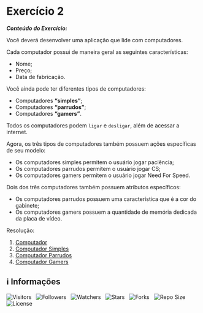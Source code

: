 <!-- Título -->
# Exercício 2

***Conteúdo do Exercício:***

Você deverá desenvolver uma aplicação que lide com computadores.

Cada computador possui de maneira geral as seguintes características:

* Nome;
* Preço;
* Data de fabricação.

Você ainda pode ter diferentes tipos de computadores:

* Computadores **“simples”**;
* Computadores **“parrudos”**;
* Computadores **“gamers”**.

Todos os computadores podem `ligar` e `desligar`, além de acessar a internet.

Agora, os três tipos de computadores também possuem ações específicas de seu modelo:

* Os computadores simples permitem o usuário jogar paciência;
* Os computadores parrudos permitem o usuário jogar CS;
* Os computadores gamers permitem o usuário jogar Need For Speed.

Dois dos três computadores também possuem atributos específicos:

* Os computadores parrudos possuem uma característica que é a cor do gabinete;
* Os computadores gamers possuem a quantidade de memória dedicada da placa de vídeo.

Resolução:

1. [Computador](Computador.java)
2. [Computador Simples](ComputadorSimples.java)
3. [Computador Parrudos](ComputadorParrudo.java)
4. [Computador Gamers](ComputadorGamer.java)

<!-- Informações -->
## &#8505; Informações

![Visitors](https://api.visitorbadge.io/api/visitors?path=Devsgeeknerd%2Fcla-exe-2-hor-pra-2-log-ori-obj-com-bas&label=Visitantes&labelColor=%23700070&labelStyle=none&countColor=%23000fff&style=plastic&color=%23ffffff "Total de Visitantes")
&nbsp;
![Followers](https://img.shields.io/github/followers/Devsgeeknerd?style=p&label=Seguidores&labelColor=800080&color=000fff "Total de Seguidores")
&nbsp;
![Watchers](https://img.shields.io/github/watchers/Devsgeeknerd/cla-exe-2-hor-pra-2-log-ori-obj-com-bas?style=p&label=Observadores&labelColor=800080&color=000fff "Total de Observadores")
&nbsp;
![Stars](https://img.shields.io/github/stars/Devsgeeknerd/cla-exe-2-hor-pra-2-log-ori-obj-com-bas?style=p&label=Estrelas&labelColor=800080&color=000fff "Total de Estrelas")
&nbsp;
![Forks](https://img.shields.io/github/forks/Devsgeeknerd/cla-exe-2-hor-pra-2-log-ori-obj-com-bas?style=p&label=Bifurcações&labelColor=800080&color=000fff "Total de Bifurcações")
&nbsp;
![Repo Size](https://img.shields.io/github/repo-size/Devsgeeknerd/cla-exe-2-hor-pra-2-log-ori-obj-com-bas?style=p&label=Tamanho&labelColor=800080&color=000fff "Tamanho do Repositório")
&nbsp;
![License](https://img.shields.io/github/license/Devsgeeknerd/cla-exe-2-hor-pra-2-log-ori-obj-com-bas?style=p&label=Licença&labelColor=800080&color=000fff "Licença do Repositório")

